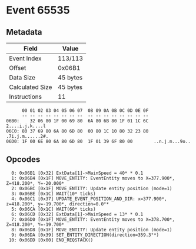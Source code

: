 # Event 65535

## Metadata

| Field           | Value    |
|-----------------|----------|
| Event Index     | 113/113  |
| Offset          | 0x06B1   |
| Data Size       | 45 bytes |
| Calculated Size | 45 bytes |
| Instructions    | 11       |

```
      00 01 02 03 04 05 06 07  08 09 0A 0B 0C 0D 0E 0F
      -- -- -- -- -- -- -- --  -- -- -- -- -- -- -- --
06B0:    32 06 80 1F 00 69 80  6A 80 6B 80 1F 01 1C 6C   2....i.j.k....l
06C0: 80 37 69 80 6A 80 6D 80  00 80 1C 10 80 32 23 80  .7i.j.m......2#.
06D0: 1F 00 6E 80 6A 80 6D 80  1F 01 39 6F 80 00        ..n.j.m...9o..  
```

## Opcodes

```
  0: 0x06B1 [0x32] ExtData[1]->MainSpeed = 40* * 0.1
  1: 0x06B4 [0x1F] MOVE_ENTITY: EventEntity moves to X=377.900*, Z=418.200*, Y=-20.000*
  2: 0x06BC [0x1F] MOVE_ENTITY: Update entity position (mode=1)
  3: 0x06BE [0x1C] WAIT(10* ticks)
  4: 0x06C1 [0x37] UPDATE_EVENT_POSITION_AND_DIR: x=377.900*, z=418.200*, y=-19.700*, direction=0.0°*
  5: 0x06CA [0x1C] WAIT(60* ticks)
  6: 0x06CD [0x32] ExtData[1]->MainSpeed = 13* * 0.1
  7: 0x06D0 [0x1F] MOVE_ENTITY: EventEntity moves to X=378.700*, Z=418.200*, Y=-19.700*
  8: 0x06D8 [0x1F] MOVE_ENTITY: Update entity position (mode=1)
  9: 0x06DA [0x39] SET_ENTITY_DIRECTION(direction=359.3°*)
 10: 0x06DD [0x00] END_REQSTACK()
```
